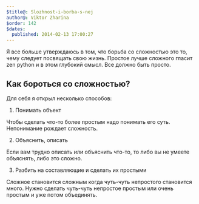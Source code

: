 ```yaml
---
$title@: Slozhnost-i-borba-s-nej
author@: Viktor Zharina
$order: 142
$dates:
  published: 2014-02-13 17:00:27
---
```

Я все больше утверждаюсь в том, что борьба со сложностью это то, чему следует посвящать свою жизнь. Простое лучше сложного гласит zen python и в этом глубокий смысл. Все должно быть просто.



<h2>Как бороться со сложностью?</h2>

Для себя я открыл несколько способов:

1) Понимать объект

Чтобы сделать что-то более простым надо понимать его суть. Непонимание рождает сложность.



2) Объяснить, описать 

Если вам трудно описать или объяснить что-то, то либо вы не умеете объяснять, либо это сложно.



3) Разбить на составляющие и сделать их простыми

Сложное становится сложным когда чуть-чуть непростого становится много. Нужно сделать чуть-чуть непростое простым или очень простым и уже потом объединять.







